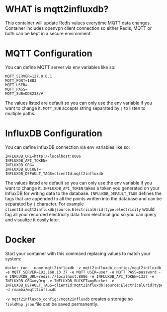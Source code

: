 # WHAT is mqtt2influxdb?

This container will update Redis values everytime MQTT data changes.
Container includes openvpn client connection so either Redis, MQTT or both can be kept in a secure environment.

# MQTT Configuration

You can define MQTT server via env variables like so:
```
MQTT_SERVER=127.0.0.1
MQTT_PORT=1883
MQTT_USER=
MQTT_PASS=
MQTT_SUB=DDS238/#
```
The values listed are default so you can only use the env variable if you want to change it.
`MQTT_SUB` accepts string separated by `|` to listen to multiple paths.

# InfluxDB Configuration

You can define InfluxDB connection via env variables like so:
```
INFLUXDB_URL=http://localhost:8086
INFLUXDB_API_TOKEN=
INFLUXDB_ORG=
INFLUXDB_BUCKET=
INFLUXDB_DEFAULT_TAGS=clientId:mqtt2influxdb
```
The values listed are default so you can only use the env variable if you want to change it.
`INFLUXDB_API_TOKEN` takes a token you generated on your InfluxDB for writing data to the database.
`INFLUXDB_DEFAULT_TAGS` defines the tags that are appended to all the points written into the database
and can be separated by `|` character. For example `clientId:mqtt2influxdb|source:ElectricalGrid|type:electricity`
would tag all your recorded electricity data from electrical grid so you can query and visualize it easily later.


# Docker

Start your container with this command replacing values to match your system:
```
docker run --name mqtt2influxdb -v mqtt2influxdb_config:/mqqt2influxdb -e MQTT_SERVER=192.168.13.37 -e MQTT_USER=user -e MQTT_PASS=password -e INFLUXDB_URL=redis://localhost:8086 -e INFLUXDB_API_TOKEN=1337 -e INFLUXDB_ORG=myOrg -e INFLUXDB_BUCKET=myBucket -e INFLUXDB_DEFAULT_TAGS=clientId:mqtt2influxdb|source:ElectricalGrid|type:electricity -d rmamba/mqtt2influxdb
```
`-v mqtt2influxdb_config:/mqqt2influxdb` creates a storage so `fieldMap.json` file can be saved permanently.
